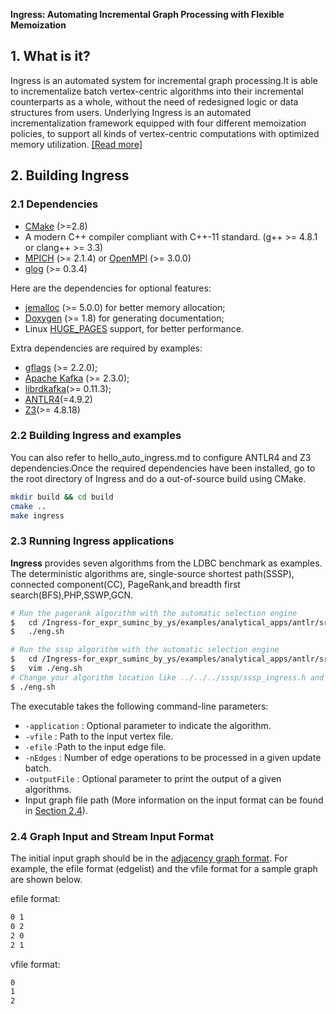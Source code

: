 
**Ingress: Automating Incremental Graph Processing with Flexible Memoization**


## 1. What is it?

Ingress is an automated system for incremental graph processing.It is able to incrementalize batch vertex-centric algorithms into their incremental counterparts as a whole, without the need of redesigned logic or data structures from users. Underlying Ingress is an automated incrementalization framework equipped with four different memoization policies, to support all kinds of vertex-centric computations with optimized memory utilization. [[Read more]](https://doi.org/10.14778/3461535.3461550.pdf)


##  2. Building **Ingress**

### 2.1 Dependencies

- [CMake](https://cmake.org/) (>=2.8)
- A modern C++ compiler compliant with C++-11 standard. (g++ >= 4.8.1 or clang++ >= 3.3)
- [MPICH](https://www.mpich.org/) (>= 2.1.4) or [OpenMPI](https://www.open-mpi.org/) (>= 3.0.0)
- [glog](https://github.com/google/glog) (>= 0.3.4)


Here are the dependencies for optional features:
- [jemalloc](http://jemalloc.net/) (>= 5.0.0) for better memory allocation;
- [Doxygen](https://www.doxygen.nl/index.html) (>= 1.8) for generating documentation;
- Linux [HUGE_PAGES](http://www.kernel.org/doc/Documentation/vm/hugetlbpage.txt) support, for better performance.

Extra dependencies are required by examples:
- [gflags](https://github.com/gflags/gflags) (>= 2.2.0);
- [Apache Kafka](https://github.com/apache/kafka) (>= 2.3.0);
- [librdkafka](https://github.com/edenhill/librdkafka)(>= 0.11.3);
- [ANTLR4](https://github.com/antlr/antlr4)(=4.9.2)
- [Z3](https://github.com/Z3Prover/z3)(>= 4.8.18)

### 2.2 Building Ingress and examples
You can also refer to hello_auto_ingress.md to configure ANTLR4 and Z3 dependencies.Once the required dependencies have been installed, go to the root directory of Ingress and do a out-of-source build using CMake.

```bash
mkdir build && cd build
cmake ..
make ingress
```

### 2.3 Running Ingress applications

**Ingress** provides seven algorithms from the LDBC benchmark as examples. The deterministic algorithms are, single-source shortest path(SSSP), connected component(CC), PageRank,and breadth first search(BFS),PHP,SSWP,GCN.

```bash
# Run the pagerank algorithm with the automatic selection engine
$   cd /Ingress-for_expr_suminc_by_ys/examples/analytical_apps/antlr/src
$   ./eng.sh

# Run the sssp algorithm with the automatic selection engine
$   cd /Ingress-for_expr_suminc_by_ys/examples/analytical_apps/antlr/src
$   vim ./eng.sh
# Change your algorithm location like ../../../sssp/sssp_ingress.h and change your command-line parameters like sssp
$ ./eng.sh
```
 The executable takes the following command-line parameters:
 - `-application` : Optional parameter to indicate the algorithm. 
 - `-vfile` : Path to the input vertex file.
 - `-efile` :Path to the input edge file.
 - `-nEdges` : Number of edge operations to be processed in a given update batch.
 - `-outputFile` : Optional parameter to print the output of a given algorithms.
 - Input graph file path (More information on the input format can be found in [Section 2.4](#24-graph-input-and-stream-input-format)).

### 2.4 Graph Input and Stream Input Format

The initial input graph should be in the [adjacency graph format](http://www.cs.cmu.edu/~pbbs/benchmarks/graphIO.html). 
For example, the efile format (edgelist) and the vfile format for a sample graph are shown below.

efile format:
```txt
0 1
0 2
2 0
2 1
```
vfile format:
```txt
0
1
2
```
